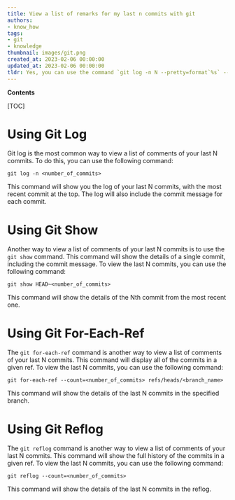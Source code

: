 ```yaml
---
title: View a list of remarks for my last n commits with git
authors:
- know_how
tags:
- git
- knowledge
thumbnail: images/git.png
created_at: 2023-02-06 00:00:00
updated_at: 2023-02-06 00:00:00
tldr: Yes, you can use the command `git log -n N --pretty=format`%s` --no-merges` to view a list of comments of your last N commits.
---
```


**Contents**

[TOC]

# Using Git Log

Git log is the most common way to view a list of comments of your last N commits. To do this, you can use the following command:

`git log -n <number_of_commits>` 

This command will show you the log of your last N commits, with the most recent commit at the top. The log will also include the commit message for each commit.

# Using Git Show

Another way to view a list of comments of your last N commits is to use the `git show` command. This command will show the details of a single commit, including the commit message. To view the last N commits, you can use the following command:

`git show HEAD~<number_of_commits>`

This command will show the details of the Nth commit from the most recent one.

# Using Git For-Each-Ref

The `git for-each-ref` command is another way to view a list of comments of your last N commits. This command will display all of the commits in a given ref. To view the last N commits, you can use the following command:

`git for-each-ref --count=<number_of_commits> refs/heads/<branch_name>`

This command will show the details of the last N commits in the specified branch.

# Using Git Reflog

The `git reflog` command is another way to view a list of comments of your last N commits. This command will show the full history of the commits in a given ref. To view the last N commits, you can use the following command:

`git reflog --count=<number_of_commits>`

This command will show the details of the last N commits in the reflog.

